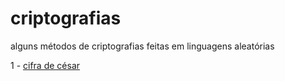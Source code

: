 # criptografias
alguns métodos de criptografias feitas em linguagens aleatórias 

1 - [cifra de césar](/cifra_de_cesar/README.md)